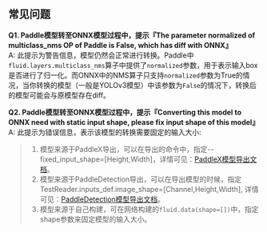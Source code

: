 ## 常见问题

**Q1. Paddle模型转至ONNX模型过程中，提示『The parameter normalized of multiclass_nms OP of Paddle is False, which has diff with ONNX』**  
A: 此提示为警告信息，模型仍然会正常进行转换。Paddle中`fluid.layers.multiclass_nms`算子中提供了`normalized`参数，用于表示输入box是否进行了归一化。而ONNX中的NMS算子只支持`normalized`参数为True的情况，当你转换的模型（一般是YOLOv3模型）中该参数为`False`的情况下，转换后的模型可能会与原模型存在diff。

**Q2. Paddle模型转至ONNX模型过程中，提示『Converting this model to ONNX need with static input shape, please fix input shape of this model』**  
A: 此提示为错误信息，表示该模型的转换需要固定的输入大小:
> 1. 模型来源于PaddleX导出，可以在导出的命令中，指定--fixed_input_shape=[Height,Width]，详情可见：[PaddleX模型导出文档](https://github.com/PaddlePaddle/PaddleX/blob/develop/docs/deploy/export_model.md)。
> 2. 模型来源于PaddleDetection导出，可以在导出模型的时候，指定 TestReader.inputs_def.image_shape=[Channel,Height,Width], 详情可见：[PaddleDetection模型导出文档](https://github.com/PaddlePaddle/PaddleDetection/blob/master/docs/advanced_tutorials/deploy/EXPORT_MODEL.md#设置导出模型的输入大小)。
> 3. 模型来源于自己构建，可在网络构建的`fluid.data(shape=[])`中，指定shape参数来固定模型的输入大小。
